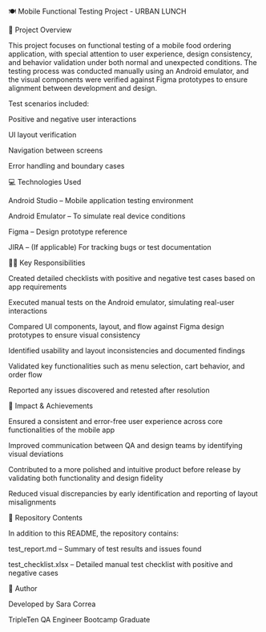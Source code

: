 🍽️ Mobile Functional Testing Project - URBAN LUNCH

📝 Project Overview

This project focuses on functional testing of a mobile food ordering application, with special attention to user experience, design consistency, and behavior validation under both normal and unexpected conditions.
The testing process was conducted manually using an Android emulator, and the visual components were verified against Figma prototypes to ensure alignment between development and design.

Test scenarios included:

Positive and negative user interactions

UI layout verification

Navigation between screens

Error handling and boundary cases

💻 Technologies Used

Android Studio – Mobile application testing environment

Android Emulator – To simulate real device conditions

Figma – Design prototype reference

JIRA – (If applicable) For tracking bugs or test documentation

👩‍💼 Key Responsibilities

Created detailed checklists with positive and negative test cases based on app requirements

Executed manual tests on the Android emulator, simulating real-user interactions

Compared UI components, layout, and flow against Figma design prototypes to ensure visual consistency

Identified usability and layout inconsistencies and documented findings

Validated key functionalities such as menu selection, cart behavior, and order flow

Reported any issues discovered and retested after resolution

🚀 Impact & Achievements

Ensured a consistent and error-free user experience across core functionalities of the mobile app

Improved communication between QA and design teams by identifying visual deviations

Contributed to a more polished and intuitive product before release by validating both functionality and design fidelity

Reduced visual discrepancies by early identification and reporting of layout misalignments

📂 Repository Contents

In addition to this README, the repository contains:

test_report.md – Summary of test results and issues found

test_checklist.xlsx – Detailed manual test checklist with positive and negative cases

👤 Author

Developed by Sara Correa

TripleTen QA Engineer Bootcamp Graduate
